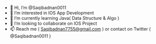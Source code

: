 - 👋 Hi, I’m @Saqibadnan0011
- 👀 I’m interested in IOS App Development
- 🌱 I’m currently learning Java( Data Structure & Algo )
- 💞️ I’m looking to collaborate on IOS Project
- 📫 Reach me ( Saqibadnan7755@gmail.com ) or contact on Twitter ( @Saqibadnan0011 )

<!---
Saqibadnan0011/Saqibadnan0011 is a ✨ special ✨ repository because its `README.md` (this file) appears on your GitHub profile.
You can click the Preview link to take a look at your changes.
--->
